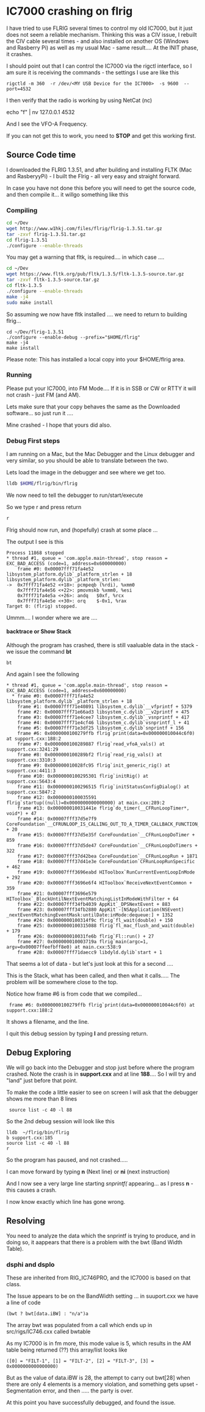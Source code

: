 # IC7000 crashing on flrig

I have tried to use FLRIG several times to control my old IC7000, but it just does not seem a reliable mechanism. Thinking this was a CIV issue, I rebuilt the CIV cable several times - and also installed on another OS (Windows and Rasberry Pi) as well as my usual Mac - same result.... At the INIT phase, it crashes.

I should point out that I can control the IC7000 via the rigctl interface, so I am sure it is receiving the commands - the settings I use are like this 


    rigctld -m 360  -r /dev/<MY USB Device for the IC7000>  -s 9600  --port=4532

I then verify that the radio is working by using NetCat (nc) 

   echo "f" | nv 127.0.0.1 4532 

And I see the VFO-A Frequency.

If you can not get this to work, you need to **STOP** and get this working first. 


## Source Code time

I downloaded the FLRIG 1.3.51, and after building and installing FLTK (Mac and RasberyyPi) - I built the Flrig - all very easy and straight forward.

In case you have not done this before you will need to get the source code, and then compile it... it willgo something like this


### Compiling

```bash
cd ~/Dev
wget http://www.w1hkj.com/files/flrig/flrig-1.3.51.tar.gz
tar -zxvf flrig-1.3.51.tar.gz
cd flrig-1.3.51
./configure --enable-threads 
```

You may get a warning that fltk, is required.... in which case .... 

```bash
cd ~/Dev
wget https://www.fltk.org/pub/fltk/1.3.5/fltk-1.3.5-source.tar.gz
tar -zxvf fltk-1.3.5-source.tar.gz 
cd fltk-1.3.5
./configure --enable-threads
make -j4
sudo make install
```

So assuming we now have fltk installed .... we need to return to building flrig...

```
cd ~/Dev/flrig-1.3.51
./configure --enable-debug --prefix="$HOME/flrig"
make -j4
make install
```

Please note: This has installed a local copy into your $HOME/flrig area. 


### Running

Please put your IC7000, into FM Mode....  If it is in SSB or CW or RTTY it will not crash - just FM (and AM).


Lets make sure that your copy behaves the same as the Downloaded software... so just run it ....

Mine crashed  - I hope that yours did also.

### Debug First steps

I am running on a Mac, but the Mac Debugger and the Linux debugger and very similar, so you should be able to translate between the two.

Lets load the image in the debugger and see where we get too.

```bash
lldb $HOME/flrig/bin/flrig
```

We now need to tell the debugger to run/start/execute 

So we type r and press return

```bash
r
```

Flrig should now run, and (hopefully) crash at some place ...

The output I see is this


```text
Process 11868 stopped
* thread #1, queue = 'com.apple.main-thread', stop reason = EXC_BAD_ACCESS (code=1, address=0x600000000)
    frame #0: 0x00007fff71fa4e52 libsystem_platform.dylib`_platform_strlen + 18
libsystem_platform.dylib`_platform_strlen:
->  0x7fff71fa4e52 <+18>: pcmpeqb (%rdi), %xmm0
    0x7fff71fa4e56 <+22>: pmovmskb %xmm0, %esi
    0x7fff71fa4e5a <+26>: andq   $0xf, %rcx
    0x7fff71fa4e5e <+30>: orq    $-0x1, %rax
Target 0: (flrig) stopped.
```

Ummm.... I wonder where we are .... 



#### backtrace or Show Stack 

Although the program has crashed, there is still vaaluable data in the stack - we issue the command **bt**

```
bt
```

And again I see the following

```text
* thread #1, queue = 'com.apple.main-thread', stop reason = EXC_BAD_ACCESS (code=1, address=0x600000000)
  * frame #0: 0x00007fff71fa4e52 libsystem_platform.dylib`_platform_strlen + 18
    frame #1: 0x00007fff71e40891 libsystem_c.dylib`__vfprintf + 5379
    frame #2: 0x00007fff71e66ad3 libsystem_c.dylib`__v2printf + 475
    frame #3: 0x00007fff71e4cee7 libsystem_c.dylib`_vsnprintf + 417
    frame #4: 0x00007fff71e4cf46 libsystem_c.dylib`vsnprintf_l + 41
    frame #5: 0x00007fff71e3df25 libsystem_c.dylib`snprintf + 156
    frame #6: 0x0000000100279ffb flrig`print(data=0x000000010044c6f0) at support.cxx:188:2
    frame #7: 0x0000000100289887 flrig`read_vfoA_vals() at support.cxx:3241:29
    frame #8: 0x0000000100289bf2 flrig`read_rig_vals() at support.cxx:3310:3
    frame #9: 0x000000010028fc95 flrig`init_generic_rig() at support.cxx:4411:3
    frame #10: 0x0000000100295301 flrig`initRig() at support.cxx:5643:4
    frame #11: 0x0000000100296515 flrig`initStatusConfigDialog() at support.cxx:5847:2
    frame #12: 0x0000000100035591 flrig`startup((null)=0x0000000000000000) at main.cxx:289:2
    frame #13: 0x000000010031441e flrig`do_timer(__CFRunLoopTimer*, void*) + 47
    frame #14: 0x00007fff37d5e7f9 CoreFoundation`__CFRUNLOOP_IS_CALLING_OUT_TO_A_TIMER_CALLBACK_FUNCTION__ + 20
    frame #15: 0x00007fff37d5e35f CoreFoundation`__CFRunLoopDoTimer + 859
    frame #16: 0x00007fff37d5de47 CoreFoundation`__CFRunLoopDoTimers + 322
    frame #17: 0x00007fff37d42bea CoreFoundation`__CFRunLoopRun + 1871
    frame #18: 0x00007fff37d41e3e CoreFoundation`CFRunLoopRunSpecific + 462
    frame #19: 0x00007fff3696eabd HIToolbox`RunCurrentEventLoopInMode + 292
    frame #20: 0x00007fff3696e6f4 HIToolbox`ReceiveNextEventCommon + 359
    frame #21: 0x00007fff3696e579 HIToolbox`_BlockUntilNextEventMatchingListInModeWithFilter + 64
    frame #22: 0x00007fff34fb4039 AppKit`_DPSNextEvent + 883
    frame #23: 0x00007fff34fb2880 AppKit`-[NSApplication(NSEvent) _nextEventMatchingEventMask:untilDate:inMode:dequeue:] + 1352
    frame #24: 0x0000000100314f9c flrig`fl_wait(double) + 150
    frame #25: 0x0000000100315088 flrig`fl_mac_flush_and_wait(double) + 179
    frame #26: 0x000000010031fe6b flrig`Fl::run() + 27
    frame #27: 0x000000010003719a flrig`main(argc=1, argv=0x00007ffeefbff8e0) at main.cxx:538:9
    frame #28: 0x00007fff71daecc9 libdyld.dylib`start + 1
```

That seems a lot of data - but let's just look at this for a second ....

This is the Stack, what has been called, and then what it calls..... The problem will be somewhere close to the top.

Notice how frame #6 is from code that we compiled... 

```text
 frame #6: 0x0000000100279ffb flrig`print(data=0x000000010044c6f0) at support.cxx:188:2
```

It shows a filename, and the line.

I quit this debug session by typing **l** and pressing return.


## Debug Exploring

We will go back into the Debugger and stop just before where the program crashed. Note the crash is in **support.cxx** and at line **188**.... So I will try and "land" just before that point.

To make the code a little easier to see on screen I will ask that the debugger shows me more than 8 lines

     source list -c 40 -l 88

So the 2nd debug session will look like this

```
lldb  ~/flrig/bin/flrig
b support.cxx:185
source list -c 40 -l 88
r
```

So the program has paused, and not crashed.....

I can move forward by typing **n** (Next line) or **ni** (next instruction)

And I now see a very large line starting *snprintf(* appearing... as I press **n** - this causes a crash.

I now know exactly which line has gone wrong.

## Resolving

You need to analyze the data which the snprintf is trying to produce, and in doing so, it aappears that there is a problem with the bwt (Band Width Table).

### dsphi and dsplo 

These are inherited from RIG_IC746PRO, and the IC7000 is based on that class.

The Issue appears to be on the BandWidth setting ... 
in suuport.cxx we have a line of code

    (bwt ? bwt[data.iBW] : "n/a")a

The array bwt was populated from a call which ends up in src/rigs/IC746.cxx called bwtable

As my IC7000 is in fm more, this mode value is 5, which results in the AM table being returned (??) this array/list
looks like 

    ([0] = "FILT-1", [1] = "FILT-2", [2] = "FILT-3", [3] = 0x0000000000000000)


But as the value of data.iBW is 28, the attempt to carry out bwt[28] when there are only 4 elements is a memory violation, and something gets upset - Segmentation error, and then ..... the party is over. 

At this point you have successfully debugged, and found the issue.
